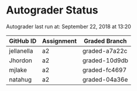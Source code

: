 # Autograder Status
Autograder last run at: September 22, 2018 at 13:20

| GitHub ID | Assignment | Graded Branch |
|-----------|------------|---------------|
| jellanella | a2 | graded-a7a22c | 
| Jhordon | a2 | graded-10d9db | 
| mjlake | a2 | graded-fc4697 | 
| natahug | a2 | graded-04a36e | 
